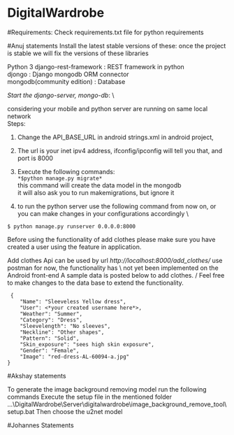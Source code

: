 # DigitalWardrobe

#Requirements:
Check requirements.txt file for python requirements

#Anuj statements
Install the latest stable versions of these: once the project is stable we will fix the versions of these libraries

Python 3
django-rest-framework : REST framework in python\
djongo : Django mongodb ORM connector\
mongodb(community edition) : Database


*Start the django-server, mongo-db*: \

considering your mobile and python server are running on same local network\
Steps:
1) Change the API_BASE_URL in android strings.xml in android project, 
2) The url is your inet ipv4 address, ifconfig/ipconfig will tell you that, and port is 8000
3) Execute the following commands: \
```*$python manage.py migrate* ``` \
this command will create the data model in the mongodb \
it will also ask you to run makemigrations, but ignore it

4) to run the python server use the following command from now on, or you can make changes in your configurations accordingly \

```$ python manage.py runserver 0.0.0.0:8000```


Before using the functionality of add clothes please make sure you have created a user using the feature in application.

Add clothes Api can be used by url *http://localhost:8000/add_clothes/* use postman for now, the functionality has  \ 
not yet been implemented on the Android front-end A sample data is posted below to add clothes. /
Feel free to make changes to the data base to extend the functionality.
```json5
 {   
    "Name": "Sleeveless Yellow dress",
    "User": <*your created username here*>,
    "Weather": "Summer",
    "Category": "Dress",
    "Sleevelength": "No sleeves",
    "Neckline": "Other shapes",
    "Pattern": "Solid",
    "Skin_exposure": "sees high skin exposure",
    "Gender": "Female",
    "Image": "red-dress-AL-60094-a.jpg"
}
```





#Akshay statements

To generate the image background removing model run the following commands
Execute the setup file in the mentioned folder
...\DigitalWardrobe\Server\digitalwardrobe\image_background_remove_tool\setup.bat
Then choose the u2net model


#Johannes Statements
